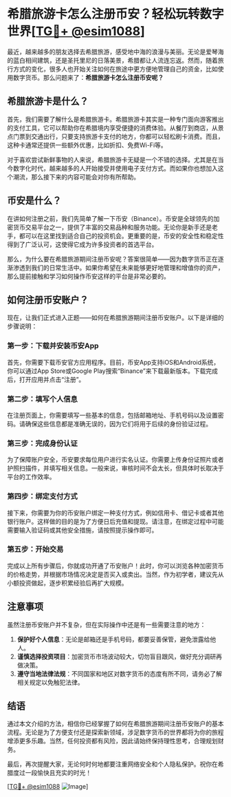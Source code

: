 # 希腊旅游卡怎么注册币安？轻松玩转数字世界[[TG💪+ @esim1088](https://t.me/s/esim1088)]

最近，越来越多的朋友选择去希腊旅游，感受地中海的浪漫与美丽。无论是爱琴海的蓝白相间建筑，还是圣托里尼的日落美景，希腊都让人流连忘返。然而，随着旅行方式的变化，很多人也开始关注如何在旅途中更方便地管理自己的资金，比如使用数字货币。那么问题来了：**希腊旅游卡怎么注册币安呢？**

## 希腊旅游卡是什么？

首先，我们需要了解什么是希腊旅游卡。希腊旅游卡其实是一种专门面向游客推出的支付工具，它可以帮助你在希腊境内享受便捷的消费体验。从餐厅到商店，从景点门票到交通出行，只要支持旅游卡支付的地方，你都可以轻松刷卡消费。而且，这种卡通常还提供一些额外优惠，比如折扣、免费Wi-Fi等。

对于喜欢尝试新鲜事物的人来说，希腊旅游卡无疑是一个不错的选择。尤其是在当今数字化时代，越来越多的人开始接受并使用电子支付方式。而如果你也想加入这个潮流，那么接下来的内容可能会对你有所帮助。

## 币安是什么？

在讲如何注册之前，我们先简单了解一下币安（Binance）。币安是全球领先的加密货币交易平台之一，提供了丰富的交易品种和服务功能。无论你是新手还是老手，都可以在这里找到适合自己的投资机会。更重要的是，币安的安全性和稳定性得到了广泛认可，这使得它成为许多投资者的首选平台。

那么，为什么要在希腊旅游期间注册币安呢？答案很简单——因为数字货币正在逐渐渗透到我们的日常生活中。如果你希望在未来能够更好地管理和增值你的资产，那么提前接触和学习如何操作币安这样的平台是非常必要的。

## 如何注册币安账户？

现在，让我们正式进入正题——如何在希腊旅游期间注册币安账户。以下是详细的步骤说明：

### 第一步：下载并安装币安App

首先，你需要下载币安官方应用程序。目前，币安App支持iOS和Android系统，你可以通过App Store或Google Play搜索“Binance”来下载最新版本。下载完成后，打开应用并点击“注册”。

### 第二步：填写个人信息

在注册页面上，你需要填写一些基本的信息，包括邮箱地址、手机号码以及设置密码。请确保这些信息都是准确无误的，因为它们将用于后续的身份验证过程。

### 第三步：完成身份认证

为了保障账户安全，币安要求每位用户进行实名认证。你需要上传身份证照片或者护照扫描件，并填写相关信息。一般来说，审核时间不会太长，但具体时长取决于平台的工作效率。

### 第四步：绑定支付方式

接下来，你需要为你的币安账户绑定一种支付方式，例如信用卡、借记卡或者其他银行账户。这样做的目的是为了方便日后充值和提现。请注意，在绑定过程中可能需要输入验证码或其他安全措施，请按照提示操作即可。

### 第五步：开始交易

完成以上所有步骤后，你就成功开通了币安账户！此时，你可以浏览各种加密货币的价格走势，并根据市场情况决定是否买入或卖出。当然，作为初学者，建议先从小额投资做起，逐步积累经验后再扩大规模。

## 注意事项

虽然注册币安账户并不复杂，但在实际操作中还是有一些需要注意的地方：

1. **保护好个人信息**：无论是邮箱还是手机号码，都要妥善保管，避免泄露给他人。
2. **谨慎选择投资项目**：加密货币市场波动较大，切勿盲目跟风，做好充分调研再做决策。
3. **遵守当地法律法规**：不同国家和地区对数字货币的态度有所不同，请务必了解相关规定以免触犯法律。

## 结语

通过本文介绍的方法，相信你已经掌握了如何在希腊旅游期间注册币安账户的基本流程。无论是为了方便支付还是探索新领域，涉足数字货币的世界都将为你的旅程增添更多乐趣。当然，任何投资都有风险，因此请始终保持理性思考，合理规划财务。

最后，再次提醒大家，无论何时何地都要注重网络安全和个人隐私保护。祝你在希腊度过一段愉快且充实的时光！

[[TG💪+ @esim1088](https://t.me/s/esim1088) ![Image](https://i.postimg.cc/4NQfJmqS/Snipaste-2025-05-13-00-14-12.png)]